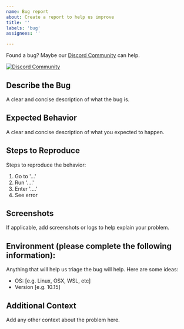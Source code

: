 ```yaml
---
name: Bug report
about: Create a report to help us improve
title: ''
labels: 'bug'
assignees: ''

---
```


Found a bug? Maybe our [Discord Community](https://discord.gg/eGPyyDUfky) can help. 

[![Discord Community](https://slack.cloudposse.com/badge.svg)](https://discord.gg/eGPyyDUfky)

## Describe the Bug
A clear and concise description of what the bug is.

## Expected Behavior
A clear and concise description of what you expected to happen.

## Steps to Reproduce
Steps to reproduce the behavior:
1. Go to '...'
2. Run '....'
3. Enter '....'
4. See error

## Screenshots
If applicable, add screenshots or logs to help explain your problem.

## Environment (please complete the following information):

Anything that will help us triage the bug will help. Here are some ideas:
 - OS: [e.g. Linux, OSX, WSL, etc]
 - Version [e.g. 10.15]

## Additional Context
Add any other context about the problem here.
